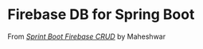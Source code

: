 # Firebase DB for Spring Boot

From _[Sprint Boot Firebase CRUD](https://www.techwasti.com/spring-boot-firebase-crud/)_ by Maheshwar
